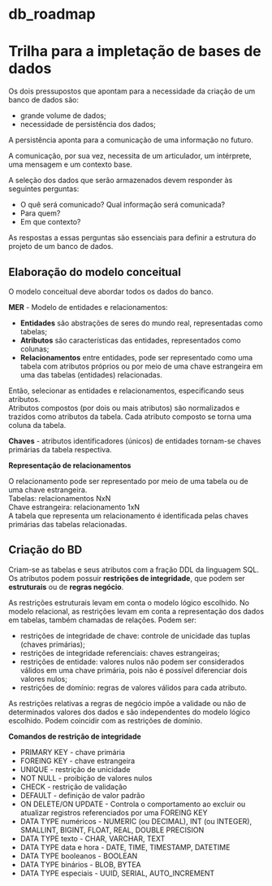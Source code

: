 # db_roadmap
# Trilha para a impletação de bases de dados
Os dois pressupostos que apontam para a necessidade da criação de um banco de dados são:
  
* grande volume de dados;  
* necessidade de persistência dos dados;  
  
A persistência aponta para a comunicação de uma informação no futuro. 
  
A comunicação, por sua vez, necessita de um articulador, um intérprete, uma mensagem e um contexto base.
  
A seleção dos dados que serão armazenados devem responder às seguintes perguntas:
* O quê será comunicado? Qual informação será comunicada?
* Para quem?
* Em que contexto?
  
As respostas a essas perguntas são essenciais para definir a estrutura do projeto de um banco de dados.

## Elaboração do modelo conceitual
O modelo conceitual deve abordar todos os dados do banco.  
  
**MER** - Modelo de entidades e relacionamentos:  
  * **Entidades** são abstrações de seres do mundo real, representadas como tabelas;  
  * **Atributos** são características das entidades, representados como colunas;  
  * **Relacionamentos** entre entidades, pode ser representado como uma tabela com atributos próprios ou por meio de uma chave estrangeira em uma das tabelas (entidades) relacionadas.  

Então, selecionar as entidades e relacionamentos, especificando seus atributos.  
Atributos compostos (por dois ou mais atributos) são normalizados e trazidos como atributos da tabela. Cada atributo composto se torna uma coluna da tabela.  

**Chaves** - atributos identificadores (únicos) de entidades tornam-se chaves primárias da tabela respectiva.

**Representação de relacionamentos**  

O relacionamento pode ser representado por meio de uma tabela ou de uma chave estrangeira.  
Tabelas: relacionamentos NxN  
Chave estrangeira: relacionamento 1xN  
A tabela que representa um relacionamento é identificada pelas chaves primárias das tabelas relacionadas.  

## Criação do BD

Criam-se as tabelas e seus atributos com a fração DDL da linguagem SQL.  
Os atributos podem possuir **restrições de integridade**, que podem ser **estruturais** ou de **regras negócio**.  

As restrições estruturais levam em conta o modelo lógico escolhido. No modelo relacional, as restrições levam em conta a representação dos dados em tabelas, também chamadas de relações. Podem ser:  
* restrições de integridade de chave: controle de unicidade das tuplas (chaves primárias);  
* restrições de integridade referenciais: chaves estrangeiras;  
* restrições de entidade: valores nulos não podem ser considerados válidos em uma chave primária, pois não é possível diferenciar dois valores nulos;  
* restrições de domínio: regras de valores válidos para cada atributo.

As restrições relativas a regras de negócio impõe a validade ou não de determinados valores dos dados e são independentes do modelo lógico escolhido. Podem coincidir com as restrições de domínio.  

**Comandos de restrição de integridade**  
* PRIMARY KEY - chave primária
* FOREING KEY - chave estrangeira
* UNIQUE - restrição de unicidade
* NOT NULL - proibição de valores nulos
* CHECK - restrição de validação
* DEFAULT - definição de valor padrão
* ON DELETE/ON UPDATE - Controla o comportamento ao excluir ou atualizar registros referenciados por uma FOREING KEY
* DATA TYPE numéricos - NUMERIC (ou DECIMAL), INT (ou INTEGER), SMALLINT, BIGINT, FLOAT, REAL, DOUBLE PRECISION
* DATA TYPE texto - CHAR, VARCHAR, TEXT
* DATA TYPE data e hora - DATE, TIME, TIMESTAMP, DATETIME
* DATA TYPE booleanos - BOOLEAN
* DATA TYPE binários - BLOB, BYTEA
* DATA TYPE especiais - UUID, SERIAL, AUTO_INCREMENT

